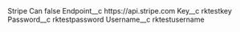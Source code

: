 <?xml version="1.0" encoding="UTF-8"?>
<CustomMetadata xmlns="http://soap.sforce.com/2006/04/metadata" xmlns:xsi="http://www.w3.org/2001/XMLSchema-instance" xmlns:xsd="http://www.w3.org/2001/XMLSchema">
    <label>Stripe Can</label>
    <protected>false</protected>
    <values>
        <field>Endpoint__c</field>
        <value xsi:type="xsd:string">https://api.stripe.com</value>
    </values>
    <values>
        <field>Key__c</field>
        <value xsi:type="xsd:string">rktestkey</value>
    </values>
    <values>
        <field>Password__c</field>
        <value xsi:type="xsd:string">rktestpassword</value>
    </values>
    <values>
        <field>Username__c</field>
        <value xsi:type="xsd:string">rktestusername</value>
    </values>
</CustomMetadata>
